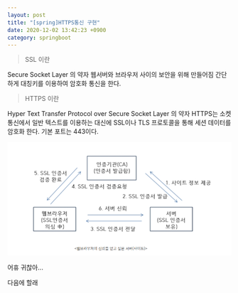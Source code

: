 ```yaml
---
layout: post
title: "[spring]HTTPS통신 구현"
date: 2020-12-02 13:42:23 +0900
category: springboot
---
```


> SSL 이란  

Secure Socket Layer 의 약자 
웹서버와 브라우저 사이의 보안을 위해 만들어짐
간단하게 대칭키를 이용하여 암호화 통신을 한다.

> HTTPS 이란  

Hyper Text Transfer Protocol over Secure Socket Layer 의 약자
HTTPS는 소켓 통신에서 일반 텍스트를 이용하는 대신에 SSL이나 TLS 프로토콜을 통해 세션 데이터를 암호화 한다.
기본 포트는 443이다. 

![alt text](/public/img/https1.jpg)

어휴 귀찮아...

다음에 할래



